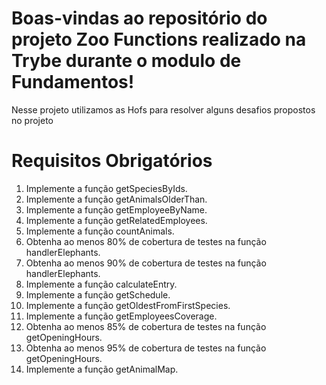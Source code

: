 # Boas-vindas ao repositório do projeto Zoo Functions realizado na Trybe durante o modulo de Fundamentos!
   Nesse projeto utilizamos as Hofs para resolver alguns desafios propostos no projeto

# Requisitos Obrigatórios

<ol>
<li>Implemente a função getSpeciesByIds.</li>
<li>Implemente a função getAnimalsOlderThan.</li>
<li>Implemente a função getEmployeeByName.</li>
<li>Implemente a função getRelatedEmployees.</li>
<li>Implemente a função countAnimals.</li>
<li>Obtenha ao menos 80% de cobertura de testes na função handlerElephants.</li>
<li>Obtenha ao menos 90% de cobertura de testes na função handlerElephants.</li>
<li>Implemente a função calculateEntry.</li>
<li>Implemente a função getSchedule.</li>
<li>Implemente a função getOldestFromFirstSpecies.</li>
<li>Implemente a função getEmployeesCoverage.</li>
<li>Obtenha ao menos 85% de cobertura de testes na função getOpeningHours.</li>
<li>Obtenha ao menos 95% de cobertura de testes na função getOpeningHours.</li>
<li>Implemente a função getAnimalMap.</li>
</ol>
